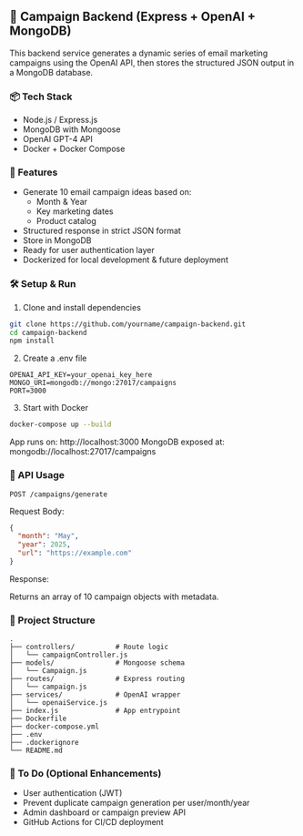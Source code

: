 ## 📣 Campaign Backend (Express + OpenAI + MongoDB)

This backend service generates a dynamic series of email marketing campaigns using the OpenAI API, then stores the structured JSON output in a MongoDB database.

### 📦 Tech Stack
* Node.js / Express.js
* MongoDB with Mongoose
* OpenAI GPT-4 API
* Docker + Docker Compose

### 🚀 Features
* Generate 10 email campaign ideas based on:
  * Month & Year
  * Key marketing dates
  * Product catalog
* Structured response in strict JSON format
* Store in MongoDB
* Ready for user authentication layer
* Dockerized for local development & future deployment

### 🛠 Setup & Run
1. Clone and install dependencies
```bash
git clone https://github.com/yourname/campaign-backend.git
cd campaign-backend
npm install
```

2. Create a .env file
```env
OPENAI_API_KEY=your_openai_key_here
MONGO_URI=mongodb://mongo:27017/campaigns
PORT=3000
```

3. Start with Docker
```bash
docker-compose up --build
```

App runs on: http://localhost:3000
MongoDB exposed at: mongodb://localhost:27017/campaigns

### 🧪 API Usage
`POST /campaigns/generate`

Request Body:
```json
{
  "month": "May",
  "year": 2025,
  "url": "https://example.com"
}
```

Response:

Returns an array of 10 campaign objects with metadata.

### 📁 Project Structure
```
.
├── controllers/          # Route logic
│   └── campaignController.js
├── models/               # Mongoose schema
│   └── Campaign.js
├── routes/               # Express routing
│   └── campaign.js
├── services/             # OpenAI wrapper
│   └── openaiService.js
├── index.js              # App entrypoint
├── Dockerfile
├── docker-compose.yml
├── .env
├── .dockerignore
└── README.md
```

### 🧱 To Do (Optional Enhancements)
* User authentication (JWT)
* Prevent duplicate campaign generation per user/month/year
* Admin dashboard or campaign preview API
* GitHub Actions for CI/CD deployment